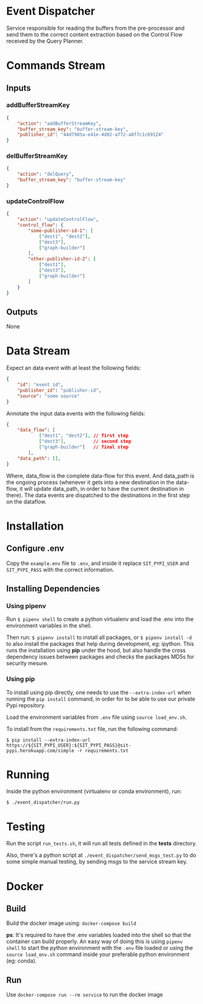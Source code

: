 # Event Dispatcher
Service responsible for reading the buffers from the pre-processor and send them to the correct content extraction based on the Control Flow received by the Query Planner.

# Commands Stream
## Inputs
### addBufferStreamKey
```json
{
    "action": "addBufferStreamKey",
    "buffer_stream_key": "buffer-stream-key",
    "publisher_id": "44d7985a-e41e-4d02-a772-a8f7c1c69124"
}
```

### delBufferStreamKey
```json
{
    "action": "delQuery",
    "buffer_stream_key": "buffer-stream-key"
}
```
### updateControlFlow
```json
{
    "action": "updateControlFlow",
    "control_flow": {
        "some-publisher-id-1": [
            ["dest1", "dest2"],
            ["dest3"],
            ["graph-builder"]
        ],
        "other-publisher-id-2": [
            ["dest1"],
            ["dest3"],
            ["graph-builder"]
        ]
    }
}

```
## Outputs
None

# Data Stream
Expect an data event with at least the following fields:
```json
{
    "id": "event id",
    "publisher_id": "publisher-id",
    "source": "some source"
}
```
Annotate the input data events with the following fields:
```json
{
    "data_flow": [
            ["dest1", "dest2"], // first step
            ["dest3"],          // second step
            ["graph-builder"]   // final step
        ],
    "data_path": [],
}
```
Where, data_flow is the complete data-flow for this event.
And data_path is the ongoing process (whenever it gets into a new destination in the data-flow, it will update data_path, in order to have the current destination in there).
The data events are dispatched to the destinations in the first step on the dataflow.


# Installation

## Configure .env
Copy the `example.env` file to `.env`, and inside it replace `SIT_PYPI_USER` and `SIT_PYPI_PASS` with the correct information.

## Installing Dependencies

### Using pipenv
Run `$ pipenv shell` to create a python virtualenv and load the .env into the environment variables in the shell.

Then run: `$ pipenv install` to install all packages, or `$ pipenv install -d` to also install the packages that help during development, eg: ipython.
This runs the installation using **pip** under the hood, but also handle the cross dependency issues between packages and checks the packages MD5s for security mesure.


### Using pip
To install using pip directly, one needs to use the `--extra-index-url` when running the `pip install` command, in order for to be able to use our private Pypi repository.

Load the environment variables from `.env` file using `source load_env.sh`.

To install from the `requirements.txt` file, run the following command:
```
$ pip install --extra-index-url https://${SIT_PYPI_USER}:${SIT_PYPI_PASS}@sit-pypi.herokuapp.com/simple -r requirements.txt
```

# Running
Inside the python environment (virtualenv or conda environment), run:
```
$ ./event_dispatcher/run.py
```

# Testing
Run the script `run_tests.sh`, it will run all tests defined in the **tests** directory.

Also, there's a python script at `./event_dispatcher/send_msgs_test.py` to do some simple manual testing, by sending msgs to the service stream key.


# Docker
## Build
Build the docker image using: `docker-compose build`

**ps**: It's required to have the .env variables loaded into the shell so that the container can build properly. An easy way of doing this is using `pipenv shell` to start the python environment with the `.env` file loaded or using the `source load_env.sh` command inside your preferable python environment (eg: conda).

## Run
Use `docker-compose run --rm service` to run the docker image

